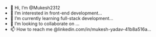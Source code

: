 - 👋 Hi, I’m @Mukesh2312
- 👀 I’m interested in front-end development...
- 🌱 I’m currently learning full-stack development...
- 💞️ I’m looking to collaborate on ...
- 📫 How to reach me @linkedin.com/in/mukesh-yadav-41b8a516a...

<!---
Mukesh2312/Mukesh2312 is a ✨ special ✨ repository because its `README.md` (this file) appears on your GitHub profile.
You can click the Preview link to take a look at your changes.
--->
